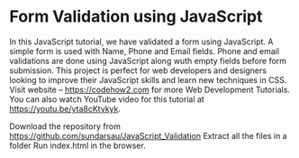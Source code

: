 #  Form Validation using JavaScript
In this JavaScript tutorial, we have validated a form using JavaScript. A simple form is used with Name, Phone and Email fields. Phone and email validations are done using JavaScript along wuth empty fields before form submission. This project is perfect for web developers and designers looking to improve their JavaScript skills and learn new techniques in CSS. Visit website – https://codehow2.com for more Web Development Tutorials. You can also watch YouTube video for this tutorial at https://youtu.be/yta8cKtykyk.

Download the repository from https://github.com/sundarsau/JavaScript_Validation
Extract all the files in a folder
Run index.html in the browser.
